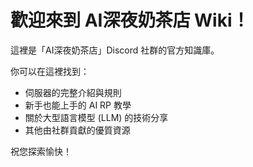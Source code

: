 # 歡迎來到 AI深夜奶茶店 Wiki！

這裡是「AI深夜奶茶店」Discord 社群的官方知識庫。

你可以在這裡找到：

- 伺服器的完整介紹與規則
- 新手也能上手的 AI RP 教學
- 關於大型語言模型 (LLM) 的技術分享
- 其他由社群貢獻的優質資源

祝您探索愉快！